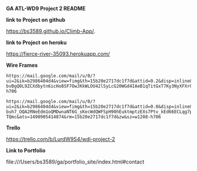 **GA ATL-WD9 Project 2 README**


**link to Project on github**

https://bs3589.github.io/Climb-App/.

**link to Project on heroku**

https://fierce-river-35093.herokuapp.com/


**Wire Frames**

```
https://mail.google.com/mail/u/0/?ui=2&ik=b2986404d4&view=fimg&th=15b20e2717dc1f7d&attid=0.2&disp=inline&safe=1&attbid=ANGjdJ8tjT6Vihe9nCNgGrIYtHjpTrx1Jd-bvBgQ0L9ZCXdbytn6icHo8SF7OwJKkWLOU42lSyLcG20WGd4IAeB1qTitGxT7Ky3NyXFXr0DtaOkM6rrwb2ZyTaehZYQ&ats=1490905414874&rm=15b20e2717dc1f7d&zw&sz=w1208-h706
```
```
https://mail.google.com/mail/u/0/?ui=2&ik=b2986404d4&view=fimg&th=15b20e2717dc1f7d&attid=0.0&disp=inline&safe=1&attbid=ANGjdJ_SBcW1HKgfRGRjaa4XddBXDwLqk_BcfPfTvAHdQ4-buh7_OQA2RNeEdm1oQMDwnaNT6G_sKecWdQWFSpH90hEuktmptzEXs7Ptv_kEd66ECLqg7pcWib-TQmc&ats=1490905414874&rm=15b20e2717dc1f7d&zw&sz=w1208-h706
```

**Trello**

https://trello.com/b/LurdW9S4/wdi-project-2


**Link to Portfolio**

file:///Users/bs3589/ga/portfolio_site/index.html#contact
